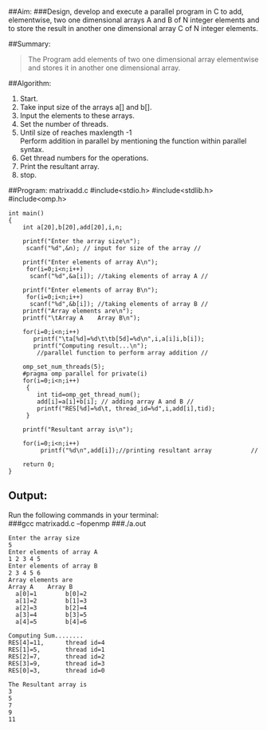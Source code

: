 ##Aim:
###Design, develop and execute a parallel program in C to add, elementwise, two one dimensional arrays A and B of N integer elements and to store the result in another one dimensional array C of N integer elements.

##Summary:
>The Program add elements of two one dimensional array elementwise and stores it in another one dimensional array.

##Algorithm:
1. Start.
2. Take input size of the arrays a[] and b[].
3. Input the elements to these arrays.
4. Set the number of threads.
5. Until size of reaches maxlength -1    
		Perform addition in parallel by mentioning the 
			function within parallel syntax.
6. Get thread numbers for the operations.
7. Print the resultant array.
8. stop.  

##Program: matrixadd.c
	#include<stdio.h>
	#include<stdlib.h>
	#include<omp.h>

	int main()
	{
		int a[20],b[20],add[20],i,n;
	
		printf("Enter the array size\n");
		 scanf("%d",&n); // input for size of the array //

		printf("Enter elements of array A\n");
		 for(i=0;i<n;i++)
		  scanf("%d",&a[i]); //taking elements of array A //

		printf("Enter elements of array B\n");
		 for(i=0;i<n;i++)
		  scanf("%d",&b[i]); //taking elements of array B //
		printf("Array elements are\n");
		printf("\tArray A    Array B\n");
	 
		for(i=0;i<n;i++)
		   printf("\ta[%d]=%d\t\tb[5d]=%d\n",i,a[i]i,b[i]);
		   printf("Computing result...\n");
		    //parallel function to perform array addition //
		
		omp_set_num_threads(5);
		#pragma omp parallel for private(i)
		for(i=0;i<n;i++)
		 {
			int tid=omp_get_thread_num();
			add[i]=a[i]+b[i]; // adding array A and B //
			printf("RES[%d]=%d\t, thread_id=%d",i,add[i],tid);
		 }
		 
		printf("Resultant array is\n");
   	
		for(i=0;i<n;i++)
		     printf("%d\n",add[i]);//printing resultant array 			//
 
		return 0;
	}
## Output:

Run the following commands in your terminal:<br>
###gcc matrixadd.c –fopenmp
###./a.out

	Enter the array size
	5
	Enter elements of array A 
	1 2 3 4 5
	Enter elements of array B 
	2 3 4 5 6
	Array elements are
	Array A    Array B
	  a[0]=1        b[0]=2
	  a[1]=2        b[1]=3
	  a[2]=3        b[2]=4
	  a[3]=4	    b[3]=5
	  a[4]=5        b[4]=6
	
	Computing Sum........
	RES[4]=11,		thread id=4
	RES[1]=5,		thread id=1
	RES[2]=7,		thread id=2
	RES[3]=9,		thread id=3
	RES[0]=3,		thread id=0
	
	The Resultant array is
	3
	5
	7
	9
	11


